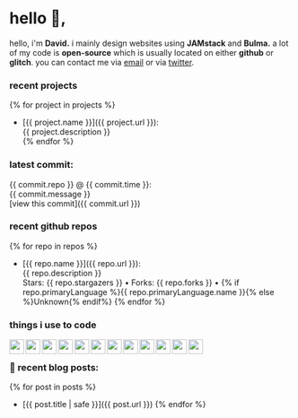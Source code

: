 # hello 👋,
hello, i'm <b>David.</b> i mainly design websites using **JAMstack** and **Bulma.** 
a lot of my code is **open-source** which is usually located on either **github** or **glitch**.
you can contact me via [email](mailto:aboutdavid@pm.me) or via [twitter](https://twitter.com/@UpscaleDavid).

### recent projects
{% for project in projects %}
- [{{ project.name }}]({{ project.url }}):<br>
{{ project.description }}<br>
{% endfor %}

### latest commit:
{{ commit.repo }} @ {{ commit.time }}:<br>
{{ commit.message }}<br>
[view this commit]({{ commit.url }})

### recent github repos
{% for repo in repos %}
- [{{ repo.name }}]({{ repo.url }}):<br>
{{ repo.description }}<br>
Stars: {{ repo.stargazers }} • Forks: {{ repo.forks }} • {% if repo.primaryLanguage %}{{ repo.primaryLanguage.name }}{% else %}Unknown{% endif%}
{% endfor %}

### things i use to code
<img src="{{ icons.html }}" align="left" width="26px">
<img src="{{ icons.css }}" align="left" width="26px">
<img src="{{ icons.javascript }}" align="left" width="26px">
<img src="{{ icons.nodejs }}" align="left" width="26px">
<img src="{{ icons.php }}" align="left" width="26px">
<img src="{{ icons.sass }}" align="left" width="26px">
<img src="{{ icons.github }}" align="left" width="26px">
<img src="{{ icons.git }}" align="left" width="26px">
<img src="{{ icons.gitlab }}" align="left" width="26px">
<img src="{{ icons.npm }}" align="left" width="26px">
<img src="{{ icons.atomeditor }}" align="left" width="26px">
<img src="{{ icons.notepadplusplus }}" align="left" width="26px">
<br>

### 📰 recent blog posts:
{% for post in posts %}
- [{{ post.title | safe }}]({{ post.url }})
{% endfor %}
